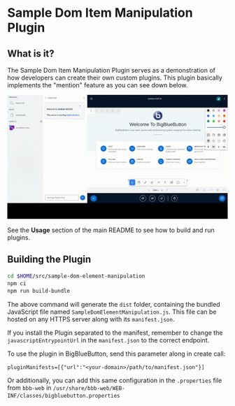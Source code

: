 # Sample Dom Item Manipulation Plugin

## What is it?

The Sample Dom Item Manipulation Plugin serves as a demonstration of how developers can create their own custom plugins. This plugin basically implements the "mention" feature as you can see down below.

![Gif of plugin demo](./public/assets/plugin.gif)

See the **Usage** section of the main README to see how to build and run plugins.

## Building the Plugin

```bash
cd $HOME/src/sample-dom-element-manipulation
npm ci
npm run build-bundle
```
The above command will generate the `dist` folder, containing the bundled JavaScript file named `SampleDomElementManipulation.js`. This file can be hosted on any HTTPS server along with its `manifest.json`.

If you install the Plugin separated to the manifest, remember to change the `javascriptEntrypointUrl` in the `manifest.json` to the correct endpoint.

To use the plugin in BigBlueButton, send this parameter along in create call:

```
pluginManifests=[{"url":"<your-domain>/path/to/manifest.json"}]
```

Or additionally, you can add this same configuration in the `.properties` file from `bbb-web` in `/usr/share/bbb-web/WEB-INF/classes/bigbluebutton.properties`
